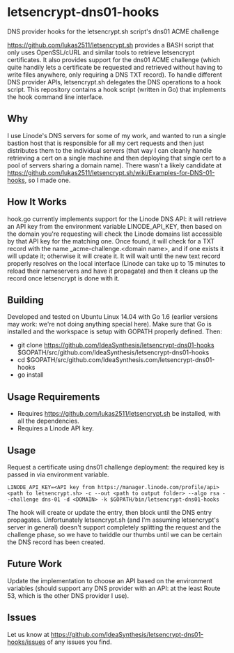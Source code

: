 # letsencrypt-dns01-hooks
DNS provider hooks for the letsencrypt.sh script's dns01 ACME challenge

https://github.com/lukas2511/letsencrypt.sh provides a BASH script that only uses OpenSSL/cURL and similar tools to retrieve letsencrypt certificates. It also provides support for the dns01 ACME challenge (which quite handily lets a certificate be requested and retrieved without having to write files anywhere, only requiring a DNS TXT record). To handle different DNS provider APIs, letsencrypt.sh delegates the DNS operations to a hook script. This repository contains a hook script (written in Go) that implements the hook command line interface.

## Why

I use Linode's DNS servers for some of my work, and wanted to run a single bastion host that is responsible for all my cert requests and then just distributes them to the individual servers (that way I can cleanly handle retrieving a cert on a single machine and then deploying that single cert to a pool of servers sharing a domain name). There wasn't a likely candidate at https://github.com/lukas2511/letsencrypt.sh/wiki/Examples-for-DNS-01-hooks, so I made one.

## How It Works

hook.go currently implements support for the Linode DNS API: it will retrieve an API key from the environment variable LINODE_API_KEY, then based on the domain you're requesting will check the Linode domains list accessible by that API key for the matching one. Once found, it will check for a TXT record with the name _acme-challenge.&lt;domain name&gt;, and if one exists it will update it; otherwise it will create it. It will wait until the new text record properly resolves on the local interface (Linode can take up to 15 minutes to reload their nameservers and have it propagate) and then it cleans up the record once letsencrypt is done with it.

## Building

Developed and tested on Ubuntu Linux 14.04 with Go 1.6 (earlier versions may work: we're not doing anything special here). Make sure that Go is installed and the workspace is setup with GOPATH properly defined. Then:

- git clone https://github.com/IdeaSynthesis/letsencrypt-dns01-hooks $GOPATH/src/github.com/IdeaSynthesis/letsencrypt-dns01-hooks
- cd $GOPATH/src/github.com/IdeaSynthesis.com/letsencrypt-dns01-hooks
- go install

## Usage Requirements

- Requires https://github.com/lukas2511/letsencrypt.sh be installed, with all the dependencies.
- Requires a Linode API key.
## Usage

Request a certificate using dns01 challenge deployment: the required key is passed in via environment variable.

    LINODE_API_KEY=<API key from https://manager.linode.com/profile/api> <path to letsencrypt.sh> -c --out <path to output folder> --algo rsa --challenge dns-01 -d <DOMAIN> -k $GOPATH/bin/letsencrypt-dns01-hooks

The hook will create or update the entry, then block until the DNS entry propagates. Unfortunately letsencrypt.sh (and I'm assuming letsencrypt's server in general) doesn't support completely splitting the request and the challenge phase, so we have to twiddle our thumbs until we can be certain the DNS record has been created.

## Future Work

Update the implementation to choose an API based on the environment variables (should support any DNS provider with an API: at the least Route 53, which is the other DNS provider I use).

## Issues

Let us know at https://github.com/IdeaSynthesis/letsencrypt-dns01-hooks/issues of any issues you find.
